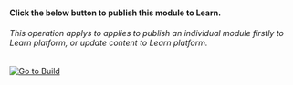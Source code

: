#### Click the below button to publish this module to Learn.  
###### This operation applys to applies to publish an individual module firstly to Learn platform, or update content to Learn platform.


[![Go to Build](http://courseautopubmgtv3dev.blob.core.windows.net/publiccontainer/GotoPubModule.png)](www.replace-with-module-publish.url)